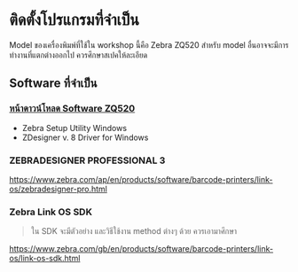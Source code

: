 
# ติดตั้งโปรแกรมที่จำเป็น

Model ของเครื่องพิมพ์ที่ใช้ใน workshop นี้คือ Zebra ZQ520 สำหรับ model อื่นอาจจะมีการทำงานที่แตกต่างออกไป ควรศึกษาสเปคให้ละเอียด

## Software ที่จำเป็น

### [หน้าดาวน์โหลด Software ZQ520](https://www.zebra.com/us/en/support-downloads/printers/mobile/zq520.html)

- Zebra Setup Utility Windows
- ZDesigner v. 8 Driver for Windows

### ZEBRADESIGNER PROFESSIONAL 3

https://www.zebra.com/ap/en/products/software/barcode-printers/link-os/zebradesigner-pro.html

### Zebra Link OS SDK

> ใน SDK จะมีตัวอย่าง และวิธีใช้งาน method ต่างๆ ด้วย ควรเอามาศึกษา

https://www.zebra.com/gb/en/products/software/barcode-printers/link-os/link-os-sdk.html 

